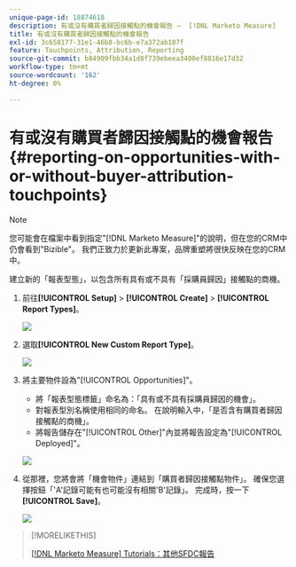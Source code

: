 ```yaml
---
unique-page-id: 18874618
description: 有或沒有購買者歸因接觸點的機會報告 —  [!DNL Marketo Measure]
title: 有或沒有購買者歸因接觸點的機會報告
exl-id: 3c658177-31e1-46b8-bc6b-e7a372ab187f
feature: Touchpoints, Attribution, Reporting
source-git-commit: b84909fbb34a1d8f739ebeea3400ef8816e17d32
workflow-type: tm+mt
source-wordcount: '162'
ht-degree: 0%

---
```


# 有或沒有購買者歸因接觸點的機會報告 {#reporting-on-opportunities-with-or-without-buyer-attribution-touchpoints}

>[!NOTE]
>
>您可能會在檔案中看到指定&quot;[!DNL Marketo Measure]&quot;的說明，但在您的CRM中仍會看到&quot;Bizible&quot;。 我們正致力於更新此專案，品牌重塑將很快反映在您的CRM中。

建立新的「報表型態」，以包含所有具有或不具有「採購員歸因」接觸點的商機。

1. 前往&#x200B;**[!UICONTROL Setup]** > **[!UICONTROL Create]** > **[!UICONTROL Report Types]**。

   ![](assets/1-1.jpg)

1. 選取&#x200B;**[!UICONTROL New Custom Report Type]**。

   ![](assets/2-1.jpg)

1. 將主要物件設為&quot;[!UICONTROL Opportunities]&quot;。

   * 將「報表型態標籤」命名為：「具有或不具有採購員歸因的機會」。
   * 對報表型別名稱使用相同的命名。 在說明輸入中，「是否含有購買者歸因接觸點的商機」。
   * 將報告儲存在&quot;[!UICONTROL Other]&quot;內並將報告設定為&quot;[!UICONTROL Deployed]&quot;。

   ![](assets/3-1.jpg)

1. 從那裡，您將會將「機會物件」連結到「購買者歸因接觸點物件」。 確保您選擇按鈕「&#39;A&#39;記錄可能有也可能沒有相關&#39;B&#39;記錄」。 完成時，按一下&#x200B;**[!UICONTROL Save]**。

   ![](assets/4-1.jpg)

>[!MORELIKETHIS]
>
>[[!DNL Marketo Measure] Tutorials：其他SFDC報告](https://experienceleague.adobe.com/en/docs/marketo-measure-learn/tutorials/onboarding/marketo-measure-102/addtional-salesforce-reports)
